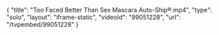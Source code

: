 {
    "title": "Too Faced Better Than Sex Mascara Auto-Ship&reg;.mp4",
    "type": "solo",
    "layout": "iframe-static",
    "videoId": "99051228",
    "url": "\/tvpembed\/99051228"
}